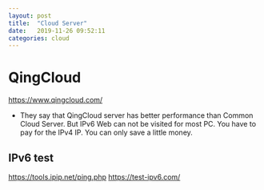 ```yaml
---
layout: post
title:  "Cloud Server"
date:   2019-11-26 09:52:11
categories: cloud
---
```


# QingCloud
https://www.qingcloud.com/
* They say that QingCloud server has better performance than Common Cloud Server.
But IPv6 Web can not be visited for most PC. You have to pay for the IPv4 IP. You can only save a little money.
## IPv6 test
https://tools.ipip.net/ping.php
https://test-ipv6.com/
  
